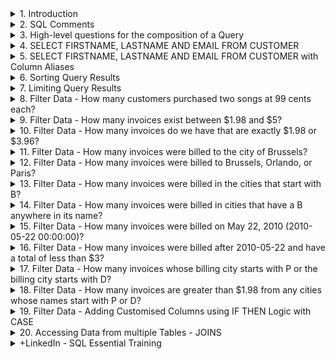 <details>
<summary>1. Introduction </summary>

# Introduction

[https://sqlitebrowser.org/](https://sqlitebrowser.org/)

![image](https://github.com/omeatai/AI-and-Data-Science/assets/32337103/01970cf0-08fa-4879-b5d9-fdde92f5f5e9)
![image](https://github.com/omeatai/AI-and-Data-Science/assets/32337103/4e7a9d84-75e3-470d-b9d4-d0d60d004662)
![image](https://github.com/omeatai/AI-and-Data-Science/assets/32337103/c63b3ca3-6ca5-4db8-847a-d6fe99e49852)
![image](https://github.com/omeatai/AI-and-Data-Science/assets/32337103/732df91d-517d-4806-83ad-87f7520fae5d)
![image](https://github.com/omeatai/AI-and-Data-Science/assets/32337103/f86c2aeb-e487-4a21-addc-855cdc341b6a)
![image](https://github.com/omeatai/AI-and-Data-Science/assets/32337103/d1af7765-51a3-4c96-bf76-8d6731bb1d12)
![image](https://github.com/omeatai/AI-and-Data-Science/assets/32337103/a2b26072-fb01-4f45-b9a1-ba88b6fd28f2)

<img width="1327" alt="image" src="https://github.com/omeatai/AI-and-Data-Science/assets/32337103/41a516b7-c96b-4a36-9988-71f40af9b873">
<img width="1327" alt="image" src="https://github.com/omeatai/AI-and-Data-Science/assets/32337103/d35faea5-4387-4e1a-8d60-2148e8f43638">

# #END

</details>

<details>
<summary>2. SQL Comments </summary>

# SQL Comments

```sql
-- THIS IS A COMMENT

/*
THIS IS A COMMENT
THIS IS ANOTHER COMMENT

*/
```

```sql

/*
CREATED BY: WALTER SHIELDS
CREATE DATE: MM/DD/YYYY
DESCRIPTION: THIS IS THE STRUCTURE OF A BASIC QUERY

*/
```

# #END </details>

<details>
<summary>3. High-level questions for the composition of a Query </summary>

# High-level questions for the composition of a Query:

- What table within the database are we requesting data from?
- What fields within that table are we interested in?
- Do we want to exclude any data or filter or omit any range or time period?
- What does our query do?

# #END </details>

<details>
<summary>4. SELECT FIRSTNAME, LASTNAME AND EMAIL FROM CUSTOMER </summary>

# SELECT FIRSTNAME, LASTNAME AND EMAIL FROM CUSTOMER

```sql
/*
CREATED BY: IFEANYI OMEATA
CREATE DATE: 05/21/2024
DESCRIPTION: This query displays all customers first names, last names and email addresses
*/

SELECT
	FirstName,
	LastName,
	Email
FROM
	Customer
```

<img width="1327" alt="image" src="https://github.com/omeatai/AI-and-Data-Science/assets/32337103/c913434f-0eaf-4069-8f90-765880bcc718">
<img width="1327" alt="image" src="https://github.com/omeatai/AI-and-Data-Science/assets/32337103/01013a4f-539e-41ab-9508-74cb56206f99">

# #END </details>

<details>
<summary>5. SELECT FIRSTNAME, LASTNAME AND EMAIL FROM CUSTOMER with Column Aliases </summary>

# SELECT FIRSTNAME, LASTNAME AND EMAIL FROM CUSTOMER with Column Aliases

```sql
/*
CREATED BY: IFEANYI OMEATA
CREATE DATE: 05/21/2024
DESCRIPTION: This query displays all customers first names, last names and email addresses
*/

SELECT
	FirstName AS [Customer First Name],
	LastName AS "Customer Last Name",
	Email AS EMAIL
FROM
	Customer
```

<img width="1327" alt="image" src="https://github.com/omeatai/AI-and-Data-Science/assets/32337103/ad61bdef-7bbd-4da1-bfeb-7820f95cdca4">

# #END </details>

<details>
<summary>6. Sorting Query Results </summary>

# Sorting Query Results

## Order By Column Descending

```sql
/*
CREATED BY: IFEANYI OMEATA
CREATE DATE: 05/21/2024
DESCRIPTION: This query displays all customers first names, last names and email addresses
*/

SELECT
	FirstName AS [Customer First Name],
	LastName AS "Customer Last Name",
	Email AS EMAIL
FROM
	Customer
ORDER BY
	LastName
DESC
```

<img width="1283" alt="image" src="https://github.com/omeatai/AI-and-Data-Science/assets/32337103/98e468ec-d0fa-4a9b-88ea-f28b02100528">

## Order by Column Ascending

```sql
/*
CREATED BY: IFEANYI OMEATA
CREATE DATE: 05/21/2024
DESCRIPTION: This query displays all customers first names, last names and email addresses
*/

SELECT
	FirstName AS [Customer First Name],
	LastName AS "Customer Last Name",
	Email AS EMAIL
FROM
	Customer
ORDER BY
	LastName
ASC
```

<img width="1327" alt="image" src="https://github.com/omeatai/AI-and-Data-Science/assets/32337103/eb077893-57a4-4a2a-b52a-c87e399eb5af">

## Order by Multiple Columns

```sql
/*
CREATED BY: IFEANYI OMEATA
CREATE DATE: 05/21/2024
DESCRIPTION: This query displays all customers first names, last names and email addresses
*/

SELECT
	FirstName AS [Customer First Name],
	LastName AS "Customer Last Name",
	Email AS EMAIL
FROM
	Customer
ORDER BY
	FirstName ASC,
	LastName DESC

```

<img width="1327" alt="image" src="https://github.com/omeatai/AI-and-Data-Science/assets/32337103/538a47f7-8d0e-4f42-8e80-605139f81f40">

# #END </details>

<details>
<summary>7. Limiting Query Results </summary>

# Limiting Query Results

```sql
/*
CREATED BY: IFEANYI OMEATA
CREATE DATE: 05/21/2024
DESCRIPTION: This query displays all customers first names, last names and email addresses
*/

SELECT
	FirstName AS [Customer First Name],
	LastName AS "Customer Last Name",
	Email AS EMAIL
FROM
	Customer
ORDER BY
	FirstName ASC,
	LastName DESC
LIMIT
	5
```

<img width="1327" alt="image" src="https://github.com/omeatai/AI-and-Data-Science/assets/32337103/d687979f-9bf4-4872-af98-752bb4bbb09b">

# #END </details>

<details>
<summary>8. Filter Data - How many customers purchased two songs at 99 cents each?  </summary>

# Filter Data - How many customers purchased two songs at 99 cents each?

- there are tracks at 99 cents each, which is part of our question.
- two songs purchased at 99 cents each will total to $1.98.
- So let's take a look at our invoice table and if we scroll over to the total, we do see that there are invoices totaling $1.98.

```sql
/*
CREATED BY: IFEANYI OMEATA
CREATE DATE: 05/21/2024
DESCRIPTION: This query displays all customers first names, last names and email addresses
*/

SELECT
	CustomerId,
	InvoiceDate,
	BillingAddress,
	BillingCity,
	Total
FROM
	Invoice
WHERE
	Total = 1.98
ORDER BY
	CustomerId ASC
LIMIT
	500

```

<img width="1327" alt="image" src="https://github.com/omeatai/AI-and-Data-Science/assets/32337103/e96f63f7-6886-4057-9188-eefaab757c71">

![image](https://github.com/omeatai/AI-and-Data-Science/assets/32337103/1f168133-944b-419b-adda-d39cdbcc7689)

# #END </details>

<details>
<summary>9. Filter Data - How many invoices exist between $1.98 and $5?  </summary>

# Filter Data - How many invoices exist between $1.98 and $5?

- We would simply have to make an alteration to our WHERE clause.
- We're simply going to include the logical operator between $1.98 and $5.

```sql
/*
CREATED BY: IFEANYI OMEATA
CREATE DATE: 05/21/2024
DESCRIPTION: This query displays all customers first names, last names and email addresses
*/

SELECT
	CustomerId,
	InvoiceDate,
	BillingAddress,
	BillingCity,
	Total
FROM
	Invoice
WHERE
	Total BETWEEN 1.98 AND 5.00
ORDER BY
	CustomerId ASC
LIMIT
	500

```

<img width="1327" alt="image" src="https://github.com/omeatai/AI-and-Data-Science/assets/32337103/913089fa-c9c0-4ccf-b6e9-ea09e766ce12">

# #END </details>

<details>
<summary>10. Filter Data - How many invoices do we have that are exactly $1.98 or $3.96?  </summary>

# Filter Data - How many invoices do we have that are exactly $1.98 or $3.96?

```sql
/*
CREATED BY: IFEANYI OMEATA
CREATE DATE: 05/21/2024
DESCRIPTION: This query displays all customers first names, last names and email addresses
*/

SELECT
	CustomerId,
	InvoiceDate,
	BillingAddress,
	BillingCity,
	Total
FROM
	Invoice
WHERE
	Total IN (1.98, 3.96)
ORDER BY
	CustomerId ASC
LIMIT
	500

```

<img width="1327" alt="image" src="https://github.com/omeatai/AI-and-Data-Science/assets/32337103/f07b8a9c-43a4-4801-b357-7a71e66e6060">

# #END </details>

<details>
<summary>11. Filter Data - How many invoices were billed to the city of Brussels?  </summary>

# Filter Data - How many invoices were billed to the city of Brussels?

```sql
/*
CREATED BY: IFEANYI OMEATA
CREATE DATE: 05/21/2024
DESCRIPTION: This query displays all customers info per query instance
*/

SELECT
	CustomerId,
	InvoiceDate,
	BillingAddress,
	BillingCity,
	Total
FROM
	Invoice
WHERE
	BillingCity = 'Brussels'
ORDER BY
	CustomerId ASC
LIMIT
	500

```

<img width="1327" alt="image" src="https://github.com/omeatai/AI-and-Data-Science/assets/32337103/51529ad4-5e9b-4589-988e-e7a73b4f845e">
<img width="1327" alt="image" src="https://github.com/omeatai/AI-and-Data-Science/assets/32337103/ae17089e-2192-42df-b280-1e54eeecf386">

# #END </details>

<details>
<summary>12. Filter Data - How many invoices were billed to Brussels, Orlando, or Paris?  </summary>

# Filter Data - How many invoices were billed to Brussels, Orlando, or Paris?

```sql
/*
CREATED BY: IFEANYI OMEATA
CREATE DATE: 05/21/2024
DESCRIPTION: This query displays all customers info per query instance
*/

SELECT
	CustomerId,
	InvoiceDate,
	BillingAddress,
	BillingCity,
	Total
FROM
	Invoice
WHERE
	BillingCity IN ('Brussels', 'Orlando', 'Paris')
ORDER BY
	CustomerId ASC
LIMIT
	500

```

<img width="1327" alt="image" src="https://github.com/omeatai/AI-and-Data-Science/assets/32337103/32c6b549-c358-4a7c-b4a2-f04a41291cf5">

# #END </details>

<details>
<summary>13. Filter Data - How many invoices were billed in the cities that start with B?  </summary>

# Filter Data - How many invoices were billed in the cities that start with B?

```sql
/*
CREATED BY: IFEANYI OMEATA
CREATE DATE: 05/21/2024
DESCRIPTION: This query displays all customers info per query instance
*/

SELECT
	CustomerId,
	InvoiceDate,
	BillingAddress,
	BillingCity,
	Total
FROM
	Invoice
WHERE
	BillingCity LIKE 'B%'
ORDER BY
	CustomerId ASC
LIMIT
	500

```

<img width="1327" alt="image" src="https://github.com/omeatai/AI-and-Data-Science/assets/32337103/92a3eaee-9a17-44a9-a2a9-9bd111216dea">

# #END </details>

<details>
<summary>14. Filter Data - How many invoices were billed in cities that have a B anywhere in its name?  </summary>

# Filter Data - How many invoices were billed in cities that have a B anywhere in its name?

```sql
/*
CREATED BY: IFEANYI OMEATA
CREATE DATE: 05/21/2024
DESCRIPTION: This query displays all customers info per query instance
*/

SELECT
	CustomerId,
	InvoiceDate,
	BillingAddress,
	BillingCity,
	Total
FROM
	Invoice
WHERE
	BillingCity LIKE '%B%'
ORDER BY
	CustomerId ASC
LIMIT
	500

```

<img width="1327" alt="image" src="https://github.com/omeatai/AI-and-Data-Science/assets/32337103/3137beb5-1d6f-4797-b126-1bd0c6b2fdef">

# #END </details>

<details>
<summary>15. Filter Data - How many invoices were billed on May 22, 2010 (2010-05-22 00:00:00)?  </summary>

# Filter Data - How many invoices were billed on May 22, 2010 (2010-05-22 00:00:00)?

```sql
/*
CREATED BY: IFEANYI OMEATA
CREATE DATE: 05/21/2024
DESCRIPTION: This query displays all customers info per query instance
*/

SELECT
	CustomerId,
	InvoiceDate,
	BillingAddress,
	BillingCity,
	Total
FROM
	Invoice
WHERE
	Date(InvoiceDate) =  '2010-05-22'
	-- DateTime(InvoiceDate) =  '2010-05-22 00:00:00'
	-- InvoiceDate = '2010-05-22 00:00:00'
ORDER BY
	CustomerId ASC
LIMIT
	500

```

<img width="1327" alt="image" src="https://github.com/omeatai/AI-and-Data-Science/assets/32337103/2ded905e-dea9-43e3-aaeb-b48590fe4b21">
<img width="1327" alt="image" src="https://github.com/omeatai/AI-and-Data-Science/assets/32337103/fcd07f2a-1179-4c00-b470-ebd0b846cc37">

# #END </details>

<details>
<summary>16. Filter Data - How many invoices were billed after 2010-05-22 and have a total of less than $3?  </summary>

# Filter Data - How many invoices were billed after 2010-05-22 and have a total of less than $3?

```sql
/*
CREATED BY: IFEANYI OMEATA
CREATE DATE: 05/21/2024
DESCRIPTION: This query displays all customers info per query instance
*/

SELECT
	CustomerId,
	InvoiceDate,
	BillingAddress,
	BillingCity,
	Total
FROM
	Invoice
WHERE
	Date(InvoiceDate) >  '2010-05-22' AND Total < 3.00
ORDER BY
	InvoiceDate ASC
LIMIT
	500

```

<img width="1327" alt="image" src="https://github.com/omeatai/AI-and-Data-Science/assets/32337103/a1089361-3f6b-49c5-a460-b963f8e5cb74">

# #END </details>

<details>
<summary>17. Filter Data - How many invoices whose billing city starts with P or the billing city starts with D?  </summary>

# Filter Data - How many invoices whose billing city starts with P or the billing city starts with D?

```sql
/*
CREATED BY: IFEANYI OMEATA
CREATE DATE: 05/21/2024
DESCRIPTION: This query displays all customers info per query instance
*/

SELECT
	CustomerId,
	InvoiceDate,
	BillingAddress,
	BillingCity,
	Total
FROM
	Invoice
WHERE
	BillingCity LIKE  'P%'  OR BillingCity LIKE 'D%'
ORDER BY
	InvoiceDate ASC
LIMIT
	500

```

<img width="1327" alt="image" src="https://github.com/omeatai/AI-and-Data-Science/assets/32337103/851eb6a4-1661-4981-9628-305c9ba4bb5d">

# #END </details>

<details>
<summary>18. Filter Data - How many invoices are greater than $1.98 from any cities whose names start with P or D?  </summary>

# Filter Data - How many invoices are greater than $1.98 from any cities whose names start with P or D?

```sql
/*
CREATED BY: IFEANYI OMEATA
CREATE DATE: 05/21/2024
DESCRIPTION: This query displays all customers info per query instance
*/

SELECT
	CustomerId,
	InvoiceDate,
	BillingAddress,
	BillingCity,
	Total
FROM
	Invoice
WHERE
	Total > 1.98 AND (BillingCity LIKE 'P%' OR BillingCity LIKE 'D%')
ORDER BY
	InvoiceDate ASC
LIMIT
	500

```

<img width="1327" alt="image" src="https://github.com/omeatai/AI-and-Data-Science/assets/32337103/37b8079d-1224-4147-b7cb-a8d8d5343a76">

# #END </details>

<details>
<summary>19. Filter Data - Adding Customised Columns using IF THEN Logic with CASE  </summary>

# Filter Data - Adding Customised Columns using IF THEN Logic with CASE

## 1. WSDA Music Sales Goal:

- They want as many customers as possible to spend between $7.00 and $15.00.

## Sales Categories:

- Baseline Purchase - Between $0.99 and $1.99
- Low Purchase- Between $2.00 and $6.99
- Target Purchase Between $7.00 and $15.00
- Top Performer- Above $15.00

```sql
/*
CREATED BY: IFEANYI OMEATA
CREATE DATE: 05/21/2024
DESCRIPTION: This query displays all customers info per query instance
*/

SELECT
	CustomerId,
	InvoiceDate,
	BillingAddress,
	BillingCity,
	Total,
	CASE
		WHEN Total < 2.00 THEN 'Baseline Purchase'
		WHEN Total BETWEEN 2.00 AND 6.99 THEN 'Low Purchase'
		WHEN Total BETWEEN 7.00 AND 15.00 THEN 'Target Purchase'
		ELSE 'Top Performance'
		END AS PurchaseType,
	CASE
		WHEN Total < 7.00 THEN 'Low'
		WHEN Total > 6.99 THEN 'High'
		END AS Potential
FROM
	Invoice
WHERE
	Total > 1.98 AND (BillingCity LIKE 'P%' OR BillingCity LIKE 'D%')
ORDER BY
	InvoiceDate ASC
LIMIT
	500
	
```

<img width="1414" alt="image" src="https://github.com/omeatai/src-AI-Software/assets/32337103/0fe3fe64-1e0d-42b0-9b0f-0d38063f99f9">


## 2. Code Challenge: Categorize tracks by price

![image](https://github.com/omeatai/src-AI-Software/assets/32337103/b266d087-55c3-41d4-b500-314e7a7ed68c)
![image](https://github.com/omeatai/src-AI-Software/assets/32337103/4c5bbb82-ad47-4875-ab42-24422c288e46)

```sql
/*
CREATED BY: IFEANYI OMEATA
CREATE DATE: 05/25/2024
Description: This query selects track names, composers,
unit prices, and categorizes each track based on its price.
*/

SELECT 
    Name AS "Track Name",
    Composer,
    UnitPrice AS Price,
    CASE
        WHEN UnitPrice < 1.00 THEN 'Budget' 
        WHEN UnitPrice BETWEEN 1.00 AND 1.49 THEN 'Regular'
        WHEN UnitPrice BETWEEN 1.50 AND 1.99 THEN 'Premium'
        ELSE 'Exclusive'
		/*
		WHEN UnitPrice < 0.99 THEN "Budget'
		WHEN UnitPrice > 0.99 AND UnitPrice < 1.49 THEN 'Regular'
		WHEN UnitPrice > 1.49 AND UnitPrice < 1.99 THEN "Premium"
		ELSE 'Exclusive'
		*/
    END AS PriceCategory
FROM 
    Track
ORDER BY
    UnitPrice ASC;

```

<img width="1414" alt="image" src="https://github.com/omeatai/src-AI-Software/assets/32337103/78921320-c04d-441f-a390-1838ef7c9c59">

# #END </details>

<details>
<summary>20. Accessing Data from multiple Tables - JOINS </summary>

# Accessing Data from multiple Tables - JOINS

![image](https://github.com/omeatai/src-AI-Software/assets/32337103/dfb1d7ea-6b63-4749-a301-978feccb33a9)
![image](https://github.com/omeatai/src-AI-Software/assets/32337103/e38dd40a-9a39-4aa6-a7ef-a25dc77eba03)

<img width="1456" alt="image" src="https://github.com/omeatai/src-AI-Software/assets/32337103/0cb7036c-92fa-40fb-990e-f2f07acf8cb2">
<img width="1500" alt="image" src="https://github.com/omeatai/src-AI-Software/assets/32337103/439e855f-d094-4e2a-8004-a07e527e822f">
<img width="1500" alt="image" src="https://github.com/omeatai/src-AI-Software/assets/32337103/4e3b795c-43eb-4a7c-8302-40cc445c1697">



# #END </details>

<details>
<summary>+LinkedIn - SQL Essential Training </summary>

## Install venv

```sql

```

## Install venv

```sql

```

# #END

</details>
